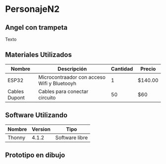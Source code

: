 # PersonajeN2
## Angel con trampeta
Texto
## Materiales Utilizados
|Nombre | Descripción | Cantidad | Precio  |
|-------|-------------|----------|---------|
|ESP32  |Microcontraador con acceso Wifi y Bluetooyh | 1 | $140.00 |
|Cables Dupont |Cables para conectar circuito | 50 | $60 |

## Software Utilizando
| Nombre | Version | Tipo |
|--------|-----------|-------|
|Thonny | 4.1.2 | Software libre | 

## Prototipo en dibujo
